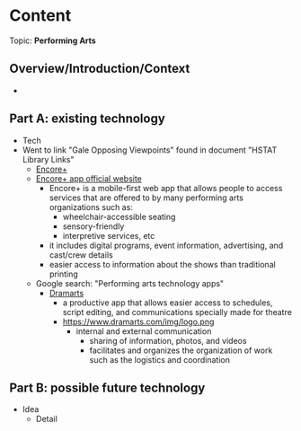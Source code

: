 # Content
Topic: **Performing Arts**

## Overview/Introduction/Context
* 

## Part A: existing technology
* Tech
* Went to link "Gale Opposing Viewpoints" found in document "HSTAT Library Links"
  * [Encore+](https://go.gale.com/ps/retrieve.do?tabID=T004&resultListType=RESULT_LIST&searchResultsType=SingleTab&retrievalId=abdd1bca-3514-4465-8a6e-1bcbda7b9129&hitCount=7&searchType=BasicSearchForm&currentPosition=3&docId=GALE%7CA671513755&docType=Article&sort=Relevance&contentSegment=ZONE-MOD1&prodId=AONE&pageNum=1&contentSet=GALE%7CA671513755&searchId=R1&userGroupName=nysl_me_76_tele&inPS=true)
  * [Encore+ app official website](https://www.encoreplus.app/accessible-performances/)
    * Encore+ is a mobile-first web app that allows people to access services that are offered to by many performing arts organizations such as:
      * wheelchair-accessible seating
      * sensory-friendly
      * interpretive services, etc
    * it includes digital programs, event information, advertising, and cast/crew details
    * easier access to information about the shows than traditional printing
  * Google search: "Performing arts technology apps"
    * [Dramarts](https://www.dramarts.com/landing)
      * a productive app that allows easier access to schedules, script editing, and communications specially made for theatre
      * https://www.dramarts.com/img/logo.png
        * internal and external communication
          * sharing of information, photos, and videos
          * facilitates and organizes the organization of work such as the logistics and coordination
   
## Part B: possible future technology
* Idea
  * Detail
